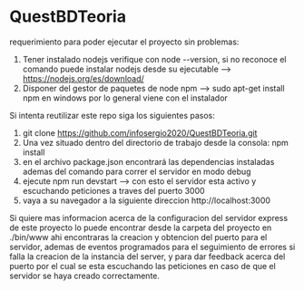 # QuestBDTeoria

requerimiento para poder ejecutar el proyecto sin problemas:
1) Tener instalado nodejs verifique con node --version, si no reconoce el comando puede instalar nodejs desde su ejecutable  --> https://nodejs.org/es/download/
2) Disponer del gestor de paquetes de node npm --> sudo apt-get install npm en windows por lo general viene con el instalador


Si intenta reutilizar este repo siga los siguientes pasos:

1) git clone https://github.com/infosergio2020/QuestBDTeoria.git
2) Una vez situado dentro del directorio de trabajo desde la consola:  npm install
3) en el archivo package.json encontrará las dependencias instaladas ademas del comando para correr el servidor en modo debug 
4) ejecute npm run devstart --> con esto el servidor esta activo y escuchando peticiones a traves del puerto 3000
5) vaya a su navegador a la siguiente direccion http://localhost:3000

Si quiere mas informacion acerca de la configuracion del servidor express de este proyecto lo puede encontrar desde la carpeta del proyecto en ./bin/www
ahi encontraras la creacion y obtencion del puerto para el servidor, ademas de eventos programados para el seguimiento de errores si falla la creacion de la instancia del server, y para dar feedback acerca del puerto por el cual se esta escuchando las peticiones en caso de que el servidor se haya creado correctamente. 

